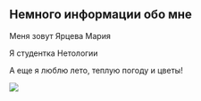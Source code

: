 ## Немного информации обо мне
Меня зовут Ярцева Мария

Я студентка Нетологии

А еще я люблю лето, теплую погоду и цветы!

![](https://i.ebayimg.com/images/g/a1cAAOSwY3RXJISi/s-l300.jpg)